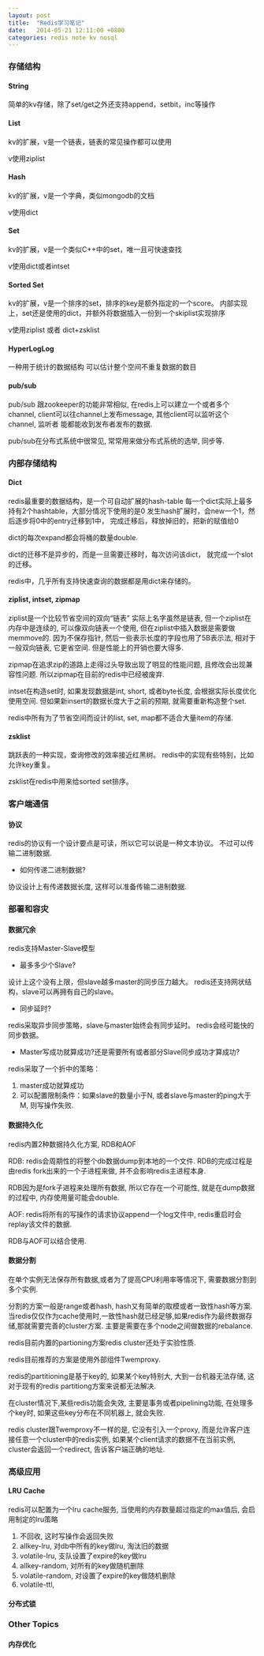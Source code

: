 ```yaml
---
layout: post
title:  "Redis学习笔记"
date:   2014-05-21 12:11:00 +0800
categories: redis note kv nosql
---
```


### 存储结构

#### String

简单的kv存储，除了set/get之外还支持append，setbit，inc等操作

#### List

kv的扩展，v是一个链表，链表的常见操作都可以使用

v使用ziplist

#### Hash

kv的扩展，v是一个字典，类似mongodb的文档

v使用dict

#### Set

kv的扩展，v是一个类似C++中的set，唯一且可快速查找

v使用dict或者intset

#### Sorted Set

kv的扩展，v是一个排序的set，排序的key是额外指定的一个score。
内部实现上，set还是使用的dict，并额外将数据插入一份到一个skiplist实现排序

v使用ziplist 或者 dict+zsklist

#### HyperLogLog

一种用于统计的数据结构
可以估计整个空间不重复数据的数目

#### pub/sub

pub/sub 跟zookeeper的功能非常相似, 在redis上可以建立一个或者多个channel,
client可以往channel上发布message, 其他client可以监听这个channel, 监听者
能都能收到发布者发布的数据.

pub/sub在分布式系统中很常见, 常常用来做分布式系统的选举, 同步等.


### 内部存储结构

#### Dict

redis最重要的数据结构，是一个可自动扩展的hash-table
每一个dict实际上最多持有2个hashtable，大部分情况下使用的是0
发生hash扩展时，会new一个1，然后逐步将0中的entry迁移到1中，
完成迁移后，释放掉旧的，把新的赋值给0

dict的每次expand都会将桶的数量double.

dict的迁移不是异步的，而是一旦需要迁移时，每次访问该dict，
就完成一个slot的迁移。

redis中，几乎所有支持快速查询的数据都是用dict来存储的。

#### ziplist, intset, zipmap

ziplist是一个比较节省空间的双向“链表”
实际上名字虽然是链表, 但一个ziplist在内存中是连续的, 可以像双向链表一个使用,
但在ziplist中插入数据是需要做memmove的.
因为不保存指针, 然后一些表示长度的字段也用了5B表示法, 相对于一般双向链表, 它更省空间.
但是性能上的开销也要大得多.

zipmap在追求zip的道路上走得过头导致出现了明显的性能问题, 且修改会出现兼容性问题.
所以zipmap在目前的redis中已经被废弃.

intset在构造set时, 如果发现数据是int, short, 或者byte长度, 会根据实际长度优化使用空间.
但如果新insert的数据长度大于之前的预期, 就需要重新构造整个set.

redis中所有为了节省空间而设计的list, set, map都不适合大量item的存储.

#### zsklist

跳跃表的一种实现，查询修改的效率接近红黑树。
redis中的实现有些特别，比如允许key重复。

zsklist在redis中用来给sorted set排序。

### 客户端通信

#### 协议

redis的协议有一个设计要点是可读，所以它可以说是一种文本协议。
不过可以传输二进制数据.

* 如何传递二进制数据?

协议设计上有传递数据长度, 这样可以准备传输二进制数据.

### 部署和容灾

#### 数据冗余

redis支持Master-Slave模型

* 最多多少个Slave?

设计上这个没有上限，但slave越多master的同步压力越大。
redis还支持网状结构，slave可以再拥有自己的slave。

* 同步延时?

redis采取异步同步策略，slave与master始终会有同步延时。
redis会经可能快的同步数据。

* Master写成功就算成功?还是需要所有或者部分Slave同步成功才算成功?

redis采取了一个折中的策略：
1. master成功就算成功
2. 可以配置限制条件：如果slave的数量小于N, 或者slave与master的ping大于M, 则写操作失败.

#### 数据持久化

redis内置2种数据持久化方案, RDB和AOF

RDB: redis会周期性的将整个db数据dump到本地的一个文件.
RDB的完成过程是由redis fork出来的一个子进程来做, 并不会影响redis主进程本身.

RDB因为是fork子进程来处理所有数据, 所以它存在一个可能性, 就是在dump数据的过程中, 内存使用量可能会double.

AOF: redis将所有的写操作的请求协议append一个log文件中, redis重启时会replay该文件的数据.

RDB与AOF可以结合使用.

#### 数据分割

在单个实例无法保存所有数据,或者为了提高CPU利用率等情况下, 需要数据分割到多个实例.

分割的方案一般是range或者hash, hash又有简单的取模或者一致性hash等方案.
当redis仅仅作为cache使用时,一致性hash就已经足够,如果redis作为最终数据存储,那就需要完善的cluster方案.
主要是需要在多个node之间做数据的rebalance.

redis目前内置的partioning方案redis cluster还处于实验性质.

redis目前推荐的方案是使用外部组件Twemproxy.

redis的partitioning是基于key的, 如果某个key特别大,
大到一台机器无法存储, 这对于现有的redis partitiong方案来说都无法解决.

在cluster情况下,某些redis功能会失效, 主要是事务或者pipelining功能, 在处理多个key时,
如果这些key分布在不同机器上, 就会失败.

redis cluster跟Twemproxy不一样的是, 它没有引入一个proxy,
而是允许客户连接任意一个cluster中的redis实例, 如果某个client请求的数据不在当前实例,
cluster会返回一个redirect, 告诉客户端正确的地址.


### 高级应用

#### LRU Cache

redis可以配置为一个lru cache服务, 当使用的内存数量超过指定的max值后, 会启用制定的lru策略

1. 不回收, 这时写操作会返回失败
2. allkey-lru, 对db中所有的key做lru, 淘汰旧的数据
3. volatile-lru, 支队设置了expire的key做lru
4. allkey-random, 对所有的key做随机删除
5. volatile-random, 对设置了expire的key做随机删除
6. volatile-ttl, 

#### 分布式锁

### Other Topics

#### 内存优化
